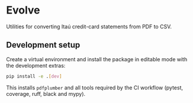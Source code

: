 # Evolve

Utilities for converting Itaú credit-card statements from PDF to CSV.

## Development setup

Create a virtual environment and install the package in editable mode with the development extras:

```bash
pip install -e .[dev]
```

This installs `pdfplumber` and all tools required by the CI workflow (pytest, coverage, ruff, black and mypy).
